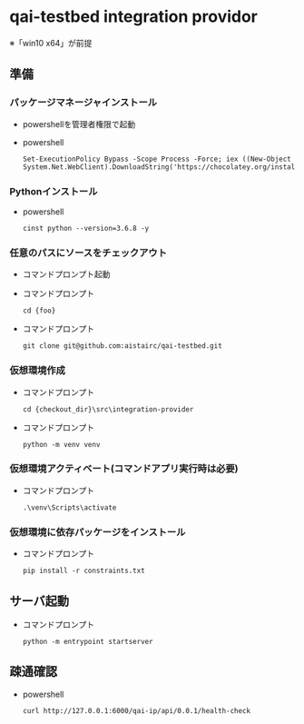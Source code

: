 # qai-testbed integration providor

※「win10 x64」が前提

## 準備

### パッケージマネージャインストール

* powershellを管理者権限で起動

* powershell
    ```
    Set-ExecutionPolicy Bypass -Scope Process -Force; iex ((New-Object System.Net.WebClient).DownloadString('https://chocolatey.org/install.ps1'))
    ```

### Pythonインストール

* powershell
    ```
    cinst python --version=3.6.8 -y
    ```

### 任意のパスにソースをチェックアウト

* コマンドプロンプト起動

* コマンドプロンプト
    ```
    cd {foo}
    ```

* コマンドプロンプト
    ```
    git clone git@github.com:aistairc/qai-testbed.git
    ```

### 仮想環境作成

* コマンドプロンプト
    ```
    cd {checkout_dir}\src\integration-provider
    ```

* コマンドプロンプト
    ```
    python -m venv venv
    ```

### 仮想環境アクティベート(コマンドアプリ実行時は必要)

* コマンドプロンプト
    ```
    .\venv\Scripts\activate
    ```

### 仮想環境に依存パッケージをインストール

* コマンドプロンプト
    ```
    pip install -r constraints.txt
    ```

## サーバ起動

* コマンドプロンプト
    ```
    python -m entrypoint startserver
    ```

## 疎通確認

* powershell
    ``` 
    curl http://127.0.0.1:6000/qai-ip/api/0.0.1/health-check
    ```

